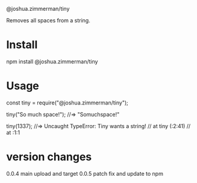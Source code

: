 @joshua.zimmerman/tiny

Removes all spaces from a string.

# Install 
npm install @joshua.zimmerman/tiny

# Usage
const tiny = require("@joshua.zimmerman/tiny");

tiny("So much space!");
//=> "Somuchspace!"

tiny(1337);
//=> Uncaught TypeError: Tiny wants a string!
//    at tiny (<anonymous>:2:41)
//    at <anonymous>:1:1

# version changes
0.0.4 main upload and target
0.0.5 patch fix and update to npm 


